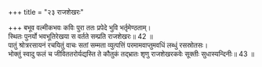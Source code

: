 +++
title = "२३ राजशेखरः"

+++
बभूव वल्मीकभवः कविः पुरा ततः प्रपेदे भुवि भर्तृमेण्ठताम्।  
स्थितः पुनर्यो भवभूतिरेखया स वर्तते सम्प्रति राजशेखरः॥ 42 ॥  
पातुं श्रोत्ररसायनं रचयितुं वाचः सतां सम्मता व्युत्पत्तिं परमामवाप्तुमवधिं लब्धुं रसस्रोतसः।  
भोक्तुं स्वादु फलं च जीविततरोर्यद्यस्ति ते कौतुकं तद्भ्रातः शृणु राजशेखरकवेः सूक्तीः सुधास्यन्दिनीः॥ 43 ॥  